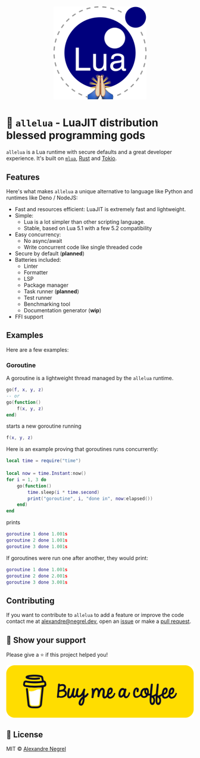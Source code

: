<h1 align="center">
    <img height="250" src="./.github/images/allelua.png">
</h1>

# 🙏 `allelua` - LuaJIT distribution blessed programming gods

`allelua` is a Lua runtime with secure defaults and a great developer experience.
It's built on [`mlua`](https://github.com/mlua-rs/mlua),
[Rust](https://www.rust-lang.org/) and [Tokio](https://tokio.rs).

## Features

Here's what makes `allelua` a unique alternative to language like Python and
runtimes like Deno / NodeJS:

* Fast and resources efficient: LuaJIT is extremely fast and lightweight.
* Simple:
    * Lua is a lot simpler than other scripting language.
    * Stable, based on Lua 5.1 with a few 5.2 compatibility
* Easy concurrency:
    * No async/await
    * Write concurrent code like single threaded code
* Secure by default (**planned**)
* Batteries included:
    * Linter
    * Formatter
    * LSP
    * Package manager
    * Task runner (**planned**)
    * Test runner
    * Benchmarking tool
    * Documentation generator (**wip**)
* FFI support

## Examples

Here are a few examples:

### Goroutine

A goroutine is a lightweight thread managed by the `allelua` runtime.

```lua
go(f, x, y, z)
-- or
go(function()
    f(x, y, z)
end)
```

starts a new goroutine running

```lua
f(x, y, z)
```

Here is an example proving that goroutines runs concurrently:

```lua
local time = require("time")

local now = time.Instant:now()
for i = 1, 3 do
	go(function()
		time.sleep(i * time.second)
		print("goroutine", i, "done in", now:elapsed())
	end)
end
```

prints

```lua
goroutine 1 done 1.001s
goroutine 2 done 1.001s
goroutine 3 done 1.001s
```

If goroutines were run one after another, they would print:

```lua
goroutine 1 done 1.001s
goroutine 2 done 2.001s
goroutine 3 done 3.001s
```

## Contributing

If you want to contribute to `allelua` to add a feature or improve the code contact
me at [alexandre@negrel.dev](mailto:alexandre@negrel.dev), open an
[issue](https://github.com/negrel/allelua/issues) or make a
[pull request](https://github.com/negrel/allelua/pulls).

## :stars: Show your support

Please give a :star: if this project helped you!

[![buy me a coffee](https://github.com/negrel/.github/raw/master/.github/images/bmc-button.png?raw=true)](https://www.buymeacoffee.com/negrel)

## :scroll: License

MIT © [Alexandre Negrel](https://www.negrel.dev/)
